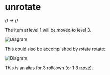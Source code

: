 # unrotate

  *() → ()*

  The item at level 1 will be moved to level 3.

  ![Diagram](/prog/stack/diagrams/unrotate.png)

  This could also be accomplished by rotate rotate:

  ![Diagram](/prog/stack/diagrams/rotate-rotate.png)

  This is an alias for 3 rolldown (or 1 3 [move](move)).
